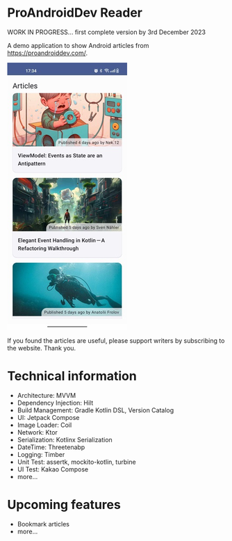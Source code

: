 # ProAndroidDev Reader
WORK IN PROGRESS... first complete version by 3rd December 2023

A demo application to show Android articles from https://proandroiddev.com/.

![screenshot](docs/screenshot.jpg)

If you found the articles are useful, please support writers by subscribing to the website. Thank you.

# Technical information
- Architecture: MVVM
- Dependency Injection: Hilt
- Build Management: Gradle Kotlin DSL, Version Catalog
- UI: Jetpack Compose
- Image Loader: Coil
- Network: Ktor
- Serialization: Kotlinx Serialization
- DateTime: Threetenabp
- Logging: Timber
- Unit Test: assertk, mockito-kotlin, turbine
- UI Test: Kakao Compose
- more...

# Upcoming features
- Bookmark articles
- more...
